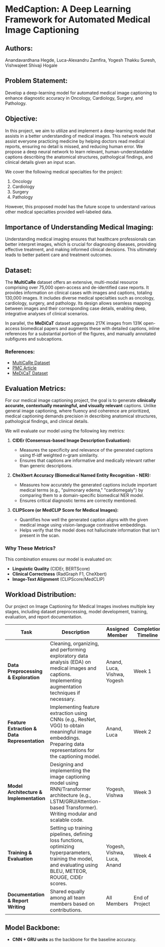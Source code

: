 # MedCaption: A Deep Learning Framework for Automated Medical Image Captioning

## Authors:
Anandavardhana Hegde, Luca-Alexandru Zamfira, Yogesh Thakku Suresh, Vishwajeet Shivaji Hogale

## Problem Statement:
Develop a deep-learning model for automated medical image captioning to enhance diagnostic accuracy in Oncology, Cardiology, Surgery, and Pathology.

## Objective:
In this project, we aim to utilize and implement a deep-learning model that assists in a better understanding of medical images. This network would assist everyone practicing medicine by helping doctors read medical reports, ensuring no detail is missed, and reducing human error. We propose a deep neural network to learn relevant, human-understandable captions describing the anatomical structures, pathological findings, and clinical details given an input scan.

We cover the following medical specialties for the project:
1. Oncology
2. Cardiology
3. Surgery 
4. Pathology

However, this proposed model has the future scope to understand various other medical specialties provided well-labeled data.

## Importance of Understanding Medical Imaging:
Understanding medical imaging ensures that healthcare professionals can better interpret images, which is crucial for diagnosing diseases, providing effective treatment, and making informed clinical decisions. This ultimately leads to better patient care and treatment outcomes.

## Dataset:
The **MultiCaRe** dataset offers an extensive, multi-modal resource comprising over 75,000 open-access and de-identified case reports. It provides information on clinical cases with images and captions, totaling 130,000 images. It includes diverse medical specialties such as oncology, cardiology, surgery, and pathology. Its design allows seamless mapping between images and their corresponding case details, enabling deep, integrative analyses of clinical scenarios.

In parallel, the **MeDiCaT** dataset aggregates 217K images from 131K open-access biomedical papers and augments these with detailed captions, inline references for a substantial portion of the figures, and manually annotated subfigures and subcaptions.

### References:
- [MultiCaRe Dataset](https://github.com/mauro-nievoff/MultiCaRe_Dataset)
- [PMC Article](https://pmc.ncbi.nlm.nih.gov/articles/PMC10792687/#ack0001)
- [MeDiCaT Dataset](https://paperswithcode.com/paper/medicat-a-dataset-of-medical-images-captions)

## Evaluation Metrics:
For our medical image captioning project, the goal is to generate **clinically accurate, contextually meaningful, and visually relevant** captions. Unlike general image captioning, where fluency and coherence are prioritized, medical captioning demands precision in describing anatomical structures, pathological findings, and clinical details.

We will evaluate our model using the following key metrics:

1. **CIDEr (Consensus-based Image Description Evaluation):**
   - Measures the specificity and relevance of the generated captions using tf-idf weighted n-gram similarity.
   - Ensures that captions are informative and medically relevant rather than generic descriptions.

2. **CheXbert Accuracy (Biomedical Named Entity Recognition - NER):**
   - Measures how accurately the generated captions include important medical terms (e.g., "pulmonary edema," "cardiomegaly") by comparing them to a domain-specific biomedical NER model.
   - Ensures critical diagnostic terms are correctly mentioned.

3. **CLIPScore (or MedCLIP Score for Medical Images):**
   - Quantifies how well the generated caption aligns with the given medical image using vision-language contrastive embeddings.
   - Helps verify that the model does not hallucinate information that isn't present in the scan.

### Why These Metrics?
This combination ensures our model is evaluated on:
- **Linguistic Quality** (CIDEr, BERTScore)
- **Clinical Correctness** (RadGraph F1, CheXbert)
- **Image-Text Alignment** (CLIPScore/MedCLIP)

## Workload Distribution:
Our project on Image Captioning for Medical Images involves multiple key stages, including dataset preprocessing, model development, training, evaluation, and report documentation. 

| Task | Description | Assigned Member | Completion Timeline |
|------|------------|----------------|---------------------|
| **Data Preprocessing & Exploration** | Cleaning, organizing, and performing exploratory data analysis (EDA) on medical images and captions. Implementing augmentation techniques if necessary. | Anand, Luca, Vishwa, Yogesh | Week 1 |
| **Feature Extraction & Data Representation** | Implementing feature extraction using CNNs (e.g., ResNet, VGG) to obtain meaningful image embeddings. Preparing data representations for the captioning model. | Anand, Luca | Week 2 |
| **Model Architecture & Implementation** | Designing and implementing the image captioning model using RNN/Transformer architecture (e.g., LSTM/GRU/Attention-based Transformer). Writing modular and scalable code. | Yogesh, Vishwa | Week 3 |
| **Training & Evaluation** | Setting up training pipelines, defining loss functions, optimizing hyperparameters, training the model, and evaluating using BLEU, METEOR, ROUGE, CIDEr scores. | Yogesh, Vishwa, Luca, Anand | Week 4 |
| **Documentation & Report Writing** | Shared equally among all team members based on contributions. | All Members | End of Project |

## Model Backbone:
- **CNN + GRU units** as the backbone for the baseline accuracy.


